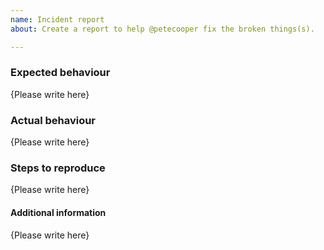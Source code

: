 ```yaml
---
name: Incident report
about: Create a report to help @petecooper fix the broken things(s).

---
```


### Expected behaviour

{Please write here}

### Actual behaviour

{Please write here}

### Steps to reproduce

{Please write here}

#### Additional information

{Please write here}
